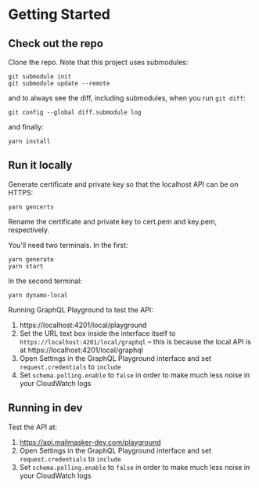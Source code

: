 # Getting Started

## Check out the repo

Clone the repo. Note that this project uses submodules:

```
git submodule init
git submodule update --remote
```

and to always see the diff, including submodules, when you run `git diff`:

```
git config --global diff.submodule log
```

and finally:

```
yarn install
```

## Run it locally

Generate certificate and private key so that the localhost API can be on HTTPS:

```
yarn gencerts
```

Rename the certificate and private key to cert.pem and key.pem, respectively.

You'll need two terminals. In the first:

```
yarn generate
yarn start
```

In the second terminal:

```
yarn dynamo-local
```

Running GraphQL Playground to test the API:

1. https://localhost:4201/local/playground
2. Set the URL text box inside the interface itself to `https://localhost:4201/local/graphql` – this is because the local API is at https://localhost:4201/local/graphql
3. Open Settings in the GraphQL Playground interface and set `request.credentials` to `include`
4. Set `schema.polling.enable` to `false` in order to make much less noise in your CloudWatch logs

## Running in dev

Test the API at:

1. https://api.mailmasker-dev.com/playground
2. Open Settings in the GraphQL Playground interface and set `request.credentials` to `include`
3. Set `schema.polling.enable` to `false` in order to make much less noise in your CloudWatch logs
